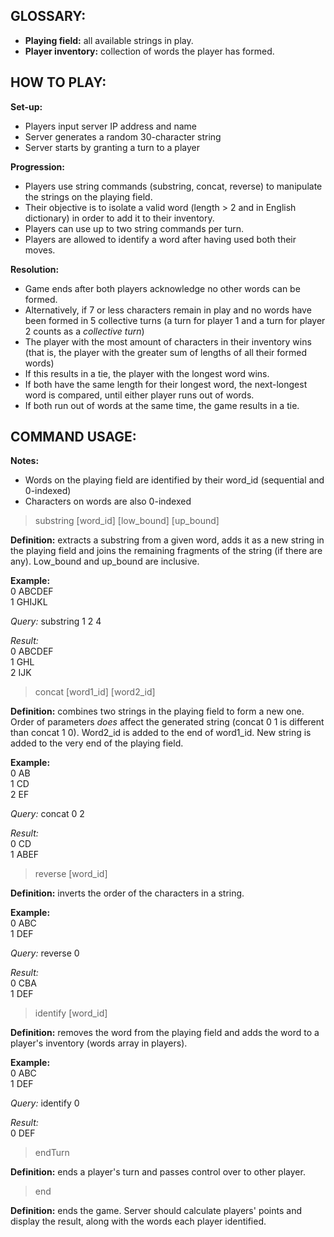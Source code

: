 ## GLOSSARY:
* **Playing field:** all available strings in play.
* **Player inventory:** collection of words the player has formed.

## HOW TO PLAY:
**Set-up:**
* Players input server IP address and name
* Server generates a random 30-character string
* Server starts by granting a turn to a player

**Progression:**
* Players use string commands (substring, concat, reverse) to manipulate the strings on the playing field.
* Their objective is to isolate a valid word (length > 2 and in English dictionary) in order to add it to their inventory.
* Players can use up to two string commands per turn.
* Players are allowed to identify a word after having used both their moves.

**Resolution:**
* Game ends after both players acknowledge no other words can be formed.
* Alternatively, if 7 or less characters remain in play and no words have been formed in 5 collective turns (a turn for player 1 and a turn for player 2 counts as a _collective turn_)
* The player with the most amount of characters in their inventory wins (that is, the player with the greater sum of lengths of all their formed words)
* If this results in a tie, the player with the longest word wins.
* If both have the same length for their longest word, the next-longest word is compared, until either player runs out of words.
* If both run out of words at the same time, the game results in a tie.

## COMMAND USAGE:
**Notes:**
* Words on the playing field are identified by their word_id (sequential and 0-indexed)
* Characters on words are also 0-indexed

> substring [word_id] [low_bound] [up_bound]

**Definition:** extracts a substring from a given word, adds it as a new string in the playing field and joins the remaining fragments of the string (if there are any). Low_bound and up_bound are inclusive.

**Example:** \
0 ABCDEF \
1 GHIJKL

_Query:_ substring 1 2 4

_Result:_ \
0 ABCDEF \
1 GHL \
2 IJK

> concat [word1_id] [word2_id]

**Definition:** combines two strings in the playing field to form a new one. Order of parameters _does_ affect the generated string (concat 0 1 is different than concat 1 0). Word2_id is added to the end of word1_id. New string is added to the very end of the playing field.

**Example:** \
0 AB \
1 CD \
2 EF

_Query:_ concat 0 2

_Result:_ \
0 CD \
1 ABEF

> reverse [word_id]

**Definition:** inverts the order of the characters in a string.

**Example:** \
0 ABC \
1 DEF

_Query:_ reverse 0

_Result:_ \
0 CBA \
1 DEF

> identify [word_id]

**Definition:** removes the word from the playing field and adds the word to a player's inventory (words array in players).

**Example:** \
0 ABC \
1 DEF

_Query:_ identify 0

_Result:_ \
0 DEF

> endTurn

**Definition:** ends a player's turn and passes control over to other player.

> end

**Definition:** ends the game. Server should calculate players' points and display the result, along with the words each player identified.